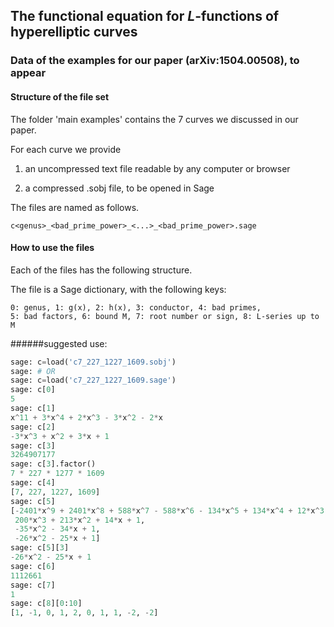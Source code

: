 ## The functional equation for $L$-functions of hyperelliptic curves
### Data of the examples for our paper (arXiv:1504.00508), to appear

#### Structure of the file set

The folder 'main examples' contains the 7 curves we discussed in our paper. 

For each curve we provide 

1. an uncompressed text file readable by any computer or browser
 
2. a compressed .sobj file, to be opened in Sage

The files are named as follows.
```
c<genus>_<bad_prime_power>_<...>_<bad_prime_power>.sage
```


#### How to use the files

Each of the files has the following structure.

The file is a Sage dictionary, with the following keys:
```
0: genus, 1: g(x), 2: h(x), 3: conductor, 4: bad primes, 
5: bad factors, 6: bound M, 7: root number or sign, 8: L-series up to M
```



######suggested use:
```python
sage: c=load('c7_227_1227_1609.sobj')
sage: # OR
sage: c=load('c7_227_1227_1609.sage')
sage: c[0]
5
sage: c[1]
x^11 + 3*x^4 + 2*x^3 - 3*x^2 - 2*x
sage: c[2]
-3*x^3 + x^2 + 3*x + 1
sage: c[3]
3264907177
sage: c[3].factor()
7 * 227 * 1277 * 1609
sage: c[4]
[7, 227, 1227, 1609]
sage: c[5]
[-2401*x^9 + 2401*x^8 + 588*x^7 - 588*x^6 - 134*x^5 + 134*x^4 + 12*x^3 - 12*x^2 - x + 1,
 200*x^3 + 213*x^2 + 14*x + 1,
 -35*x^2 - 34*x + 1,
 -26*x^2 - 25*x + 1]
sage: c[5][3]
-26*x^2 - 25*x + 1
sage: c[6]
1112661
sage: c[7]
1
sage: c[8][0:10]
[1, -1, 0, 1, 2, 0, 1, 1, -2, -2]
```
